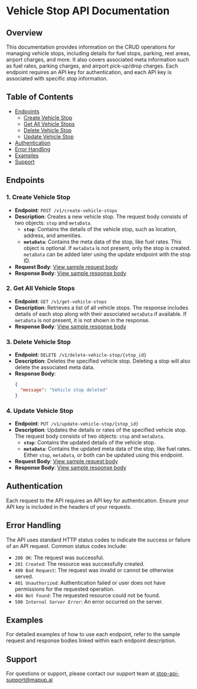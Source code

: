 # Vehicle Stop API Documentation

## Overview

This documentation provides information on the CRUD operations for managing vehicle stops, including details for fuel stops, parking, rest areas, airport charges, and more. It also covers associated meta information such as fuel rates, parking charges, and airport pick-up/drop charges. Each endpoint requires an API key for authentication, and each API key is associated with specific stop information.

## Table of Contents

- [Endpoints](#endpoints)
  - [Create Vehicle Stop](#1-create-vehicle-stop)
  - [Get All Vehicle Stops](#2-get-all-vehicle-stops)
  - [Delete Vehicle Stop](#3-delete-vehicle-stop)
  - [Update Vehicle Stop](#4-update-vehicle-stop)
- [Authentication](#authentication)
- [Error Handling](#error-handling)
- [Examples](#examples)
- [Support](#support)

## Endpoints

### 1. Create Vehicle Stop

- **Endpoint**: `POST /v1/create-vehicle-stops`
- **Description**: Creates a new vehicle stop. The request body consists of two objects: `stop` and `metaData`.
  - **`stop`**: Contains the details of the vehicle stop, such as location, address, and amenities.
  - **`metaData`**: Contains the meta data of the stop, like fuel rates. This object is optional. If `metaData` is not present, only the stop is created. `metaData` can be added later using the update endpoint with the stop ID.
- **Request Body**: [View sample request body](./api-request-samples/create-vehicle-stops)
- **Response Body**: [View sample response body](./api-request-samples/create-vehicle-stops)

### 2. Get All Vehicle Stops

- **Endpoint**: `GET /v1/get-vehicle-stops`
- **Description**: Retrieves a list of all vehicle stops. The response includes details of each stop along with their associated `metaData` if available. If `metaData` is not present, it is not shown in the response.
- **Response Body**: [View sample response body](./api-request-samples/get-vehicle-stops)

### 3. Delete Vehicle Stop

- **Endpoint**: `DELETE /v1/delete-vehicle-stop/{stop_id}`
- **Description**: Deletes the specified vehicle stop. Deleting a stop will also delete the associated meta data.
- **Response Body**:
  ```json
  {
    "message": "Vehicle stop deleted"
  }
### 4. Update Vehicle Stop

- **Endpoint**: `PUT /v1/update-vehicle-stop/{stop_id}`
- **Description**: Updates the details or rates of the specified vehicle stop. The request body consists of two objects: `stop` and `metaData`.
  - **`stop`**: Contains the updated details of the vehicle stop.
  - **`metaData`**: Contains the updated meta data of the stop, like fuel rates. Either `stop`, `metaData`, or both can be updated using this endpoint.
- **Request Body**: [View sample request body](./api-request-samples/update-vehicle-stop)
- **Response Body**: [View sample response body](./api-request-samples/update-vehicle-stop)

## Authentication

Each request to the API requires an API key for authentication. Ensure your API key is included in the headers of your requests.

## Error Handling

The API uses standard HTTP status codes to indicate the success or failure of an API request. Common status codes include:

- `200 OK`: The request was successful.
- `201 Created`: The resource was successfully created.
- `400 Bad Request`: The request was invalid or cannot be otherwise served.
- `401 Unauthorized`: Authentication failed or user does not have permissions for the requested operation.
- `404 Not Found`: The requested resource could not be found.
- `500 Internal Server Error`: An error occurred on the server.

## Examples

For detailed examples of how to use each endpoint, refer to the sample request and response bodies linked within each endpoint description.

## Support

For questions or support, please contact our support team at stop-api-support@mapup.ai